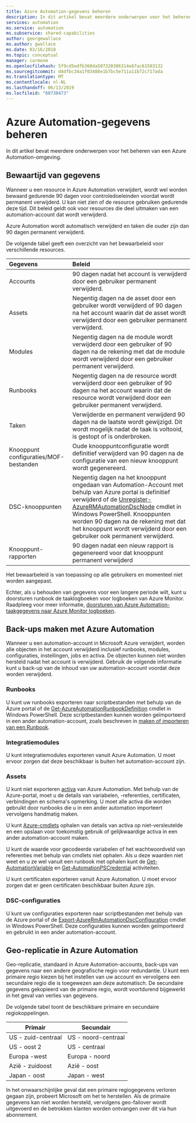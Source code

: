 ```yaml
---
title: Azure Automation-gegevens beheren
description: In dit artikel bevat meerdere onderwerpen voor het beheren van een Azure Automation-omgeving.  Momenteel omvat het bewaren van gegevens en back-ups van Azure Automation-noodherstel in Azure Automation.
services: automation
ms.service: automation
ms.subservice: shared-capabilities
author: georgewallace
ms.author: gwallace
ms.date: 03/16/2018
ms.topic: conceptual
manager: carmonm
ms.openlocfilehash: 5f9cd5edfb360da507320306314e67ac61503132
ms.sourcegitcommit: d4dfbc34a1f03488e1b7bc5e711a11b72c717ada
ms.translationtype: MT
ms.contentlocale: nl-NL
ms.lasthandoff: 06/13/2019
ms.locfileid: "60738473"
---
```

# <a name="managing-azure-automation-data"></a>Azure Automation-gegevens beheren
In dit artikel bevat meerdere onderwerpen voor het beheren van een Azure Automation-omgeving.

## <a name="data-retention"></a>Bewaartijd van gegevens
Wanneer u een resource in Azure Automation verwijdert, wordt wel worden bewaard gedurende 90 dagen voor controledoeleinden voordat wordt permanent verwijderd.  U kan niet zien of de resource gebruiken gedurende deze tijd.  Dit beleid geldt ook voor resources die deel uitmaken van een automation-account dat wordt verwijderd.

Azure Automation wordt automatisch verwijderd en taken die ouder zijn dan 90 dagen permanent verwijderd.

De volgende tabel geeft een overzicht van het bewaarbeleid voor verschillende resources.

| Gegevens | Beleid |
|:--- |:--- |
| Accounts |90 dagen nadat het account is verwijderd door een gebruiker permanent verwijderd. |
| Assets |Negentig dagen na de asset door een gebruiker wordt verwijderd of 90 dagen na het account waarin dat de asset wordt verwijderd door een gebruiker permanent verwijderd. |
| Modules |Negentig dagen na de module wordt verwijderd door een gebruiker of 90 dagen na de rekening met dat de module wordt verwijderd door een gebruiker permanent verwijderd. |
| Runbooks |Negentig dagen na de resource wordt verwijderd door een gebruiker of 90 dagen na het account waarin dat de resource wordt verwijderd door een gebruiker permanent verwijderd. |
| Taken |Verwijderde en permanent verwijderd 90 dagen na de laatste wordt gewijzigd. Dit wordt mogelijk nadat de taak is voltooid, is gestopt of is onderbroken. |
| Knooppunt configuraties/MOF-bestanden |Oude knooppuntconfiguratie wordt definitief verwijderd van 90 dagen na de configuratie van een nieuw knooppunt wordt gegenereerd. |
| DSC-knooppunten |Negentig dagen na het knooppunt ongedaan van Automation-Account met behulp van Azure portal is definitief verwijderd of de [Unregister-AzureRMAutomationDscNode](https://docs.microsoft.com/powershell/module/azurerm.automation/unregister-azurermautomationdscnode) cmdlet in Windows PowerShell. Knooppunten worden 90 dagen na de rekening met dat het knooppunt wordt verwijderd door een gebruiker ook permanent verwijderd. |
| Knooppunt-rapporten |90 dagen nadat een nieuw rapport is gegenereerd voor dat knooppunt permanent verwijderd |

Het bewaarbeleid is van toepassing op alle gebruikers en momenteel niet worden aangepast.

Echter, als u behouden van gegevens voor een langere periode wilt, kunt u doorsturen runbook de taaklogboeken voor logboeken van Azure Monitor.  Raadpleeg voor meer informatie, [doorsturen van Azure Automation-taakgegevens naar Azure Monitor logboeken](automation-manage-send-joblogs-log-analytics.md).   

## <a name="backing-up-azure-automation"></a>Back-ups maken met Azure Automation
Wanneer u een automation-account in Microsoft Azure verwijdert, worden alle objecten in het account verwijderd inclusief runbooks, modules, configuraties, instellingen, jobs en activa. De objecten kunnen niet worden hersteld nadat het account is verwijderd.  Gebruik de volgende informatie kunt u back-up van de inhoud van uw automation-account voordat deze worden verwijderd. 

### <a name="runbooks"></a>Runbooks
U kunt uw runbooks exporteren naar scriptbestanden met behulp van de Azure portal of de [Get-AzureAutomationRunbookDefinition](https://docs.microsoft.com/powershell/module/servicemanagement/azure/get-azureautomationrunbookdefinition) cmdlet in Windows PowerShell.  Deze scriptbestanden kunnen worden geïmporteerd in een ander automation-account, zoals beschreven in [maken of importeren van een Runbook](/previous-versions/azure/dn643637(v=azure.100)).

### <a name="integration-modules"></a>Integratiemodules
U kunt integratiemodules exporteren vanuit Azure Automation.  U moet ervoor zorgen dat deze beschikbaar is buiten het automation-account zijn.

### <a name="assets"></a>Assets
U kunt niet exporteren [activa](/previous-versions/azure/dn939988(v=azure.100)) van Azure Automation.  Met behulp van de Azure-portal, moet u de details van variabelen, -referenties, certificaten, verbindingen en schema's opmerking.  U moet alle activa die worden gebruikt door runbooks die u in een ander automation importeert vervolgens handmatig maken.

U kunt [Azure-cmdlets](https://docs.microsoft.com/powershell/module/azurerm.automation#automation) ophalen van details van activa op niet-versleutelde en een opslaan voor toekomstig gebruik of gelijkwaardige activa in een ander automation-account maken.

U kunt de waarde voor gecodeerde variabelen of het wachtwoordveld van referenties met behulp van cmdlets niet ophalen.  Als u deze waarden niet weet en u ze wel vanuit een runbook met ophalen kunt de [Get-AutomationVariable](/previous-versions/azure/dn940012(v=azure.100)) en [Get-AutomationPSCredential](/previous-versions/azure/dn940015(v=azure.100)) activiteiten.

U kunt certificaten exporteren vanuit Azure Automation.  U moet ervoor zorgen dat er geen certificaten beschikbaar buiten Azure zijn.

### <a name="dsc-configurations"></a>DSC-configuraties
U kunt uw configuraties exporteren naar scriptbestanden met behulp van de Azure portal of de [Export-AzureRmAutomationDscConfiguration](https://docs.microsoft.com/powershell/module/azurerm.automation/export-azurermautomationdscconfiguration) cmdlet in Windows PowerShell. Deze configuraties kunnen worden geïmporteerd en gebruikt in een ander automation-account.

## <a name="geo-replication-in-azure-automation"></a>Geo-replicatie in Azure Automation
Geo-replicatie, standaard in Azure Automation-accounts, back-ups van gegevens naar een andere geografische regio voor redundantie. U kunt een primaire regio kiezen bij het instellen van uw account en vervolgens een secundaire regio die is toegewezen aan deze automatisch. De secundaire gegevens gekopieerd van de primaire regio, wordt voortdurend bijgewerkt in het geval van verlies van gegevens.  

De volgende tabel toont de beschikbare primaire en secundaire regiokoppelingen.

| Primair | Secundair |
| --- | --- |
| US - zuid-centraal |US - noord-centraal |
| US - oost 2 |US - centraal |
| Europa -west |Europa - noord |
| Azië - zuidoost |Azië - oost |
| Japan - oost |Japan - west |

In het onwaarschijnlijke geval dat een primaire regiogegevens verloren gegaan zijn, probeert Microsoft om het te herstellen. Als de primaire gegevens kan niet worden hersteld, vervolgens geo-failover wordt uitgevoerd en de betrokken klanten worden ontvangen over dit via hun abonnement.


